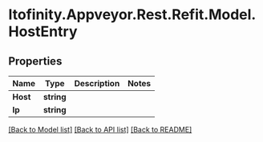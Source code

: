 # Itofinity.Appveyor.Rest.Refit.Model.HostEntry
## Properties

Name | Type | Description | Notes
------------ | ------------- | ------------- | -------------
**Host** | **string** |  | 
**Ip** | **string** |  | 

[[Back to Model list]](../README.md#documentation-for-models) [[Back to API list]](../README.md#documentation-for-api-endpoints) [[Back to README]](../README.md)

